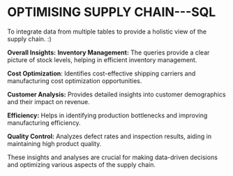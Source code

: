 # OPTIMISING SUPPLY CHAIN---SQL
To integrate data from multiple tables to provide a holistic view of the supply chain. :)

**Overall Insights:**
**Inventory Management:** The queries provide a clear picture of stock levels, helping in efficient inventory management.

**Cost Optimization**: Identifies cost-effective shipping carriers and manufacturing cost optimization opportunities.

**Customer Analysis:** Provides detailed insights into customer demographics and their impact on revenue.

**Efficiency:** Helps in identifying production bottlenecks and improving manufacturing efficiency.

**Quality Control:** Analyzes defect rates and inspection results, aiding in maintaining high product quality.

These insights and analyses are crucial for making data-driven decisions and optimizing various aspects of the supply chain.
